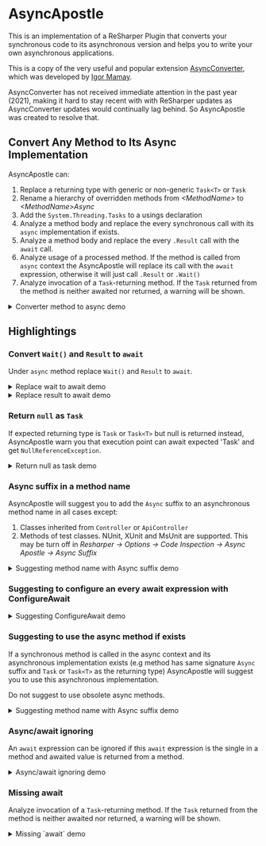# AsyncApostle

This is an implementation of a ReSharper Plugin that converts your synchronous code to its asynchronous version and helps you to write your own asynchronous applications.

This is a copy of the very useful and popular extension [AsyncConverter](https://github.com/BigBabay/AsyncConverter), which was developed by [Igor Mamay](https://github.com/BigBabay). 

AsyncConverter has not received immediate attention in the past year (2021), making it hard to stay recent with with ReSharper updates as AsyncConverter updates would continually lag behind. So AsyncApostle was created to resolve that.

## Convert Any Method to Its Async Implementation

AsyncApostle can:

1. Replace a returning type with generic or non-generic `Task<T>` or `Task`
2. Rename a hierarchy of overridden methods from _&lt;MethodName&gt;_ to _&lt;MethodName&gt;Async_
3. Add the `System.Threading.Tasks` to a usings declaration
4. Analyze a method body and replace the every synchronous call with its `async` implementation if exists.
5. Analyze a method body and replace the every `.Result` call with the `await` call.
6. Analyze usage of a processed method. If the method is called from `async` context the AsyncApostle will replace its call with the `await` expression, otherwise it will just call `.Result` or `.Wait()`
7. Analyze invocation of a `Task`-returning method. If the `Task` returned from the method is neither awaited nor returned, a warning will be shown.

<details>
    <summary>Converter method to async demo</summary>

![Converter method to async](ReadMe/MethodToAsyncApostle.gif)
</details>

## Highlightings

### Convert `Wait()` and `Result` to `await`

Under `async` method replace `Wait()` and `Result` to `await`.

<details>
    <summary>Replace wait to await demo</summary>

![Replace wait to await](ReadMe/ReplaceWait.gif)
</details>

<details>
    <summary>Replace result to await demo</summary>

![Replace result to await](ReadMe/ReplaceResult.gif)
</details>

### Return `null` as `Task`

If expected returning type is `Task` or `Task<T>` but null is returned instead, AsyncApostle warn you that execution point can await expected 'Task' and get `NullReferenceException`.

<details>
    <summary>Return null as task demo</summary>

    ![Return null as task](ReadMe/ReturnNullAsTask.gif)
</details>

### Async suffix in a method name

AsyncApostle will suggest you to add the `Async` suffix to an asynchronous method name in all cases except:

1. Classes inherited from `Controller` or `ApiController`
2. Methods of test classes. NUnit, XUnit and MsUnit are supported. This may be turn off in _Resharper &rarr; Options &rarr; Code Inspection &rarr; Async Apostle &rarr; Async Suffix_

<details>
    <summary>Suggesting method name with Async suffix demo</summary>

![Suggesting method name with Async suffix](ReadMe/Naming.gif)
</details>

### Suggesting to configure an every await expression with ConfigureAwait

<details>
    <summary>Suggesting ConfigureAwait demo</summary>

![Suggesting ConfigureAwait](ReadMe/ConfigureAwait.gif)
</details>

### Suggesting to use the async method if exists

If a synchronous method is called in the async context and its asynchronous implementation exists (e.g method has same signature `Async` suffix and `Task` or `Task<T>` as the returning type) AsyncApostle will suggest you to use this asynchronous implementation.

Do not suggest to use obsolete async methods.

<details>
    <summary>Suggesting method name with Async suffix demo</summary>

![Suggesting method name with Async suffix](ReadMe/CanBeUseAsyncMethod.gif)
</details>

### Async/await ignoring

An `await` expression can be ignored if this `await` expression is the single in a method and awaited value is returned from a method.

<details>
    <summary>Async/await ignoring demo</summary>

![Async/await ignoring](ReadMe/AsyncAwaitMayBeElided.gif)
</details>

### Missing await

Analyze invocation of a `Task`-returning method. If the `Task` returned from the method is neither awaited nor returned, a warning will be shown. 

<details>
    <summary>Missing `await` demo</summary>

![Missing await](ReadMe/MissingAwait.gif)
</details>